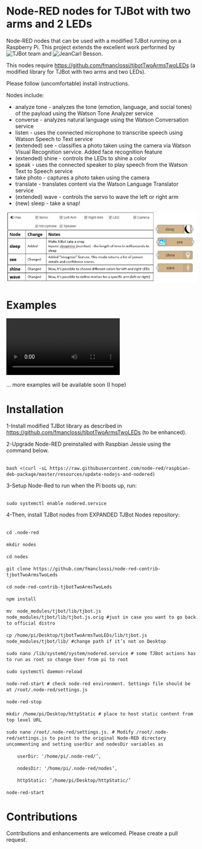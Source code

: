 # Node-RED nodes for TJBot with two arms and 2 LEDs

Node-RED nodes that can be used with a modified TJBot running on a Raspberry Pi.
This project extends the excellent work performed by ![TJBot team](https://github.com/ibmtjbot/tjbot) and ![JeanCarl Besson](https://github.com/jeancarl/node-red-contrib-tjbot).

This nodes require https://github.com/fmanclossi/tjbotTwoArmsTwoLEDs (a modified library for TJBot with two arms and two LEDs).

Please follow (uncomfortable) install instructions.

Nodes include:

* analyze tone - analyzes the tone (emotion, language, and social tones) of the payload using the Watson Tone Analyzer service
* converse - analyzes natural language using the Watson Conversation service
* listen - uses the connected microphone to transcribe speech using Watson Speech to Text service
* (extended) see - classifies a photo taken using the camera via Watson Visual Recognition service. Added face recognition feature
* (extended) shine - controls the LEDs to shine a color
* speak - uses the connected speaker to play speech from the Watson Text to Speech service
* take photo - captures a photo taken using the camera
* translate - translates content via the Watson Language Translator service
* (extended) wave - controls the servo to wave the left or right arm
* (new) sleep - take a snap!

![changes](https://github.com/fmanclossi/node-red-contrib-tjbotTwoArmsTwoLeds/blob/master/examples/Nodes%20changed.jpg)

# Examples

![Faccina (little face)](https://github.com/fmanclossi/node-red-contrib-tjbotTwoArmsTwoLeds/blob/master/examples/Faccina_Alarm.mp4)

... more examples will be available soon (I hope)

# Installation

1-Install modified TJBot library as described in https://github.com/fmanclossi/tjbotTwoArmsTwoLEDs (to be enhanced). 

2-Upgrade Node-RED preinstalled with Raspbian Jessie using the command below.

```

bash <(curl -sL https://raw.githubusercontent.com/node-red/raspbian-deb-package/master/resources/update-nodejs-and-nodered)

```

3-Setup Node-Red to run when the Pi boots up, run:

```

sudo systemctl enable nodered.service

```

4-Then, install TJBot nodes from EXPANDED TJBot Nodes repository:

```

cd .node-red

mkdir nodes

cd nodes

git clone https://github.com/fmanclossi/node-red-contrib-tjbotTwoArmsTwoLeds

cd node-red-contrib-tjbotTwoArmsTwoLeds

npm install

mv  node_modules/tjbot/lib/tjbot.js node_modules/tjbot/lib/tjbot.js.orig #just in case you want to go back to official distro

cp /home/pi/Desktop/tjbotTwoArmsTwoLEDs/lib/tjbot.js node_modules/tjbot/lib/ #change path if it’s not on Desktop

sudo nano /lib/systemd/system/nodered.service # some TJBot actions has to run as root so change User from pi to root

sudo systemctl daemon-reload

node-red-start # check node-red environment. Settings file should be at /root/.node-red/settings.js 

node-red-stop

mkdir /home/pi/Desktop/httpStatic # place to host static content from top level URL

sudo nano /root/.node-red/settings.js. # Modify /root/.node-red/settings.js to point to the original Node-RED directory uncommenting and setting userDir and nodesDir variables as 

	userDir: '/home/pi/.node-red/’,

	nodesDir: '/home/pi/.node-red/nodes’,

	httpStatic: ‘/home/pi/Desktop/httpStatic/’

node-red-start

```

# Contributions

Contributions and enhancements are welcomed. Please create a pull request.
